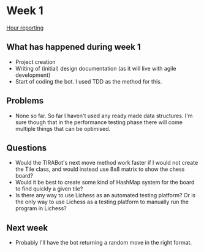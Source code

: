 # Week 1

[Hour reporting](/documentation/Hour_reporting.md)

## What has happened during week 1

* Project creation
* Writing of (initial) design documentation (as it will live with agile development)
* Start of coding the bot. I used TDD as the method for this.

## Problems

* None so far. So far I haven't used any ready made data structures. I'm sure though that in the performance testing phase there will come multiple things that can be optimised.

## Questions

* Would the TIRABot's next move method work faster if I would not create the Tile class, and would instead use 8x8 matrix to show the chess board?
* Would it be best to create some kind of HashMap system for the board to find quickly a given tile?
* Is there any way to use Lichess as an automated testing platform? Or is the only way to use Lichess as a testing platform to manually run the program in Lichess?

## Next week

* Probably I'll have the bot returning a random move in the right format. 

